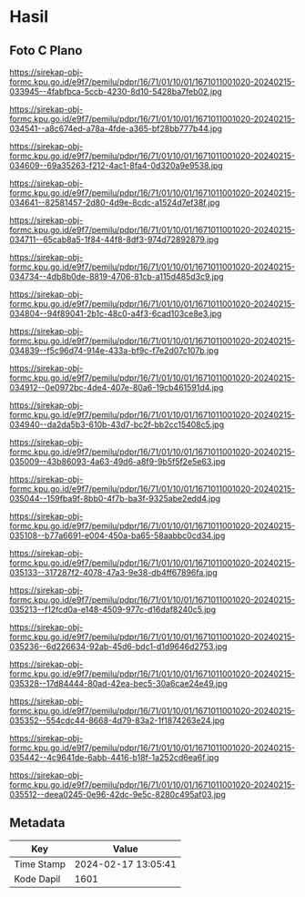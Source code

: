 # Hasil

## Foto C Plano

https://sirekap-obj-formc.kpu.go.id/e9f7/pemilu/pdpr/16/71/01/10/01/1671011001020-20240215-033945--4fabfbca-5ccb-4230-8d10-5428ba7feb02.jpg

https://sirekap-obj-formc.kpu.go.id/e9f7/pemilu/pdpr/16/71/01/10/01/1671011001020-20240215-034541--a8c674ed-a78a-4fde-a365-bf28bb777b44.jpg

https://sirekap-obj-formc.kpu.go.id/e9f7/pemilu/pdpr/16/71/01/10/01/1671011001020-20240215-034609--69a35263-f212-4ac1-8fa4-0d320a9e9538.jpg

https://sirekap-obj-formc.kpu.go.id/e9f7/pemilu/pdpr/16/71/01/10/01/1671011001020-20240215-034641--82581457-2d80-4d9e-8cdc-a1524d7ef38f.jpg

https://sirekap-obj-formc.kpu.go.id/e9f7/pemilu/pdpr/16/71/01/10/01/1671011001020-20240215-034711--65cab8a5-1f84-44f8-8df3-974d72892879.jpg

https://sirekap-obj-formc.kpu.go.id/e9f7/pemilu/pdpr/16/71/01/10/01/1671011001020-20240215-034734--4db8b0de-8819-4706-81cb-a115d485d3c9.jpg

https://sirekap-obj-formc.kpu.go.id/e9f7/pemilu/pdpr/16/71/01/10/01/1671011001020-20240215-034804--94f89041-2b1c-48c0-a4f3-6cad103ce8e3.jpg

https://sirekap-obj-formc.kpu.go.id/e9f7/pemilu/pdpr/16/71/01/10/01/1671011001020-20240215-034839--f5c96d74-914e-433a-bf9c-f7e2d07c107b.jpg

https://sirekap-obj-formc.kpu.go.id/e9f7/pemilu/pdpr/16/71/01/10/01/1671011001020-20240215-034912--0e0972bc-4de4-407e-80a6-19cb461591d4.jpg

https://sirekap-obj-formc.kpu.go.id/e9f7/pemilu/pdpr/16/71/01/10/01/1671011001020-20240215-034940--da2da5b3-610b-43d7-bc2f-bb2cc15408c5.jpg

https://sirekap-obj-formc.kpu.go.id/e9f7/pemilu/pdpr/16/71/01/10/01/1671011001020-20240215-035009--43b86093-4a63-49d6-a8f9-9b5f5f2e5e63.jpg

https://sirekap-obj-formc.kpu.go.id/e9f7/pemilu/pdpr/16/71/01/10/01/1671011001020-20240215-035044--159fba9f-8bb0-4f7b-ba3f-9325abe2edd4.jpg

https://sirekap-obj-formc.kpu.go.id/e9f7/pemilu/pdpr/16/71/01/10/01/1671011001020-20240215-035108--b77a6691-e004-450a-ba65-58aabbc0cd34.jpg

https://sirekap-obj-formc.kpu.go.id/e9f7/pemilu/pdpr/16/71/01/10/01/1671011001020-20240215-035133--317287f2-4078-47a3-9e38-db4ff67896fa.jpg

https://sirekap-obj-formc.kpu.go.id/e9f7/pemilu/pdpr/16/71/01/10/01/1671011001020-20240215-035213--f12fcd0a-e148-4509-977c-d16daf8240c5.jpg

https://sirekap-obj-formc.kpu.go.id/e9f7/pemilu/pdpr/16/71/01/10/01/1671011001020-20240215-035236--6d226634-92ab-45d6-bdc1-d1d9646d2753.jpg

https://sirekap-obj-formc.kpu.go.id/e9f7/pemilu/pdpr/16/71/01/10/01/1671011001020-20240215-035328--17d84444-80ad-42ea-bec5-30a6cae24e49.jpg

https://sirekap-obj-formc.kpu.go.id/e9f7/pemilu/pdpr/16/71/01/10/01/1671011001020-20240215-035352--554cdc44-8668-4d79-83a2-1f1874263e24.jpg

https://sirekap-obj-formc.kpu.go.id/e9f7/pemilu/pdpr/16/71/01/10/01/1671011001020-20240215-035442--4c9641de-6abb-4416-b18f-1a252cd6ea6f.jpg

https://sirekap-obj-formc.kpu.go.id/e9f7/pemilu/pdpr/16/71/01/10/01/1671011001020-20240215-035512--deea0245-0e96-42dc-9e5c-8280c495af03.jpg


## Metadata

| Key        | Value               |
| ---------- | ------------------- |
| Time Stamp | 2024-02-17 13:05:41 |
| Kode Dapil | 1601                |



